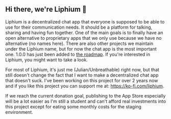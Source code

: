 ## Hi there, we're Liphium 👋

Liphium is a decentralized chat app that everyone is supposed to be able to use for their communication needs. It should be a platform for talking, sharing and having fun together. One of the main goals is to finally have an open alternative to proprietary apps that we only use because we have no alternative (no names here). There are also other projects we maintain under the Liphium name, but for now the chat app is the most important one. 1.0.0 has just been added to [the roadmap](https://liphium.com/docs/general/roadmap/). If you're interested in Liphium, you might want to take a look.

For most of Liphium, it's just me (Julian/Unbreathable) right now, but that still doesn't change the fact that I want to make a decentralized chat app that doesn't suck. I've been working on this project for over 2 years now and if you like this project you can support me at: https://ko-fi.com/liphium.

If we reach the current donation goal, publishing to the App Store especially will be a lot easier as I'm still a student and can't afford real investments into this project except for eating some monthly costs for the staging environment.

<!--

**Here are some ideas to get you started:**

🙋‍♀️ A short introduction - what is your organization all about?
🌈 Contribution guidelines - how can the community get involved?
👩‍💻 Useful resources - where can the community find your docs? Is there anything else the community should know?
🍿 Fun facts - what does your team eat for breakfast?
🧙 Remember, you can do mighty things with the power of [Markdown](https://docs.github.com/github/writing-on-github/getting-started-with-writing-and-formatting-on-github/basic-writing-and-formatting-syntax)
-->
